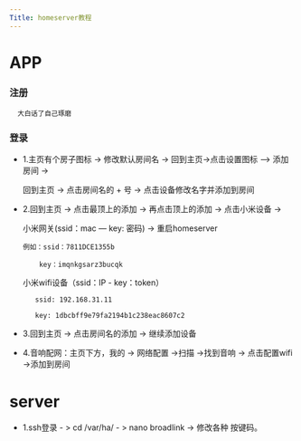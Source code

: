 ```yaml
---
Title: homeserver教程
---
```

# APP
### 注册 
      大白话了自己琢磨
      
      
### 登录
* 1.主页有个房子图标 -> 修改默认房间名 -> 回到主页->点击设置图标 —> 添加房间 -> 
    
     回到主页 -> 点击房间名的 + 号 -> 点击设备修改名字并添加到房间
  

* 2.回到主页 -> 点击最顶上的添加 -> 再点击顶上的添加 -> 点击小米设备 -> 
     
     小米网关(ssid：mac — key: 密码) -> 重启homeserver
     
      例如：ssid：7811DCE1355b  
          
          key：imqnkgsarz3bucqk 
      
     小米wifi设备（ssid：IP  -  key：token）
     
         ssid: 192.168.31.11
         
         key: 1dbcbff9e79fa2194b1c238eac8607c2

* 3.回到主页 -> 点击房间名的添加 -> 继续添加设备

* 4.音响配网：主页下方，我的 -> 网络配置 ->扫描 ->找到音响 -> 点击配置wifi ->添加到房间



# server

* 1.ssh登录 - > cd /var/ha/ - > nano broadlink -> 修改各种 按键码。